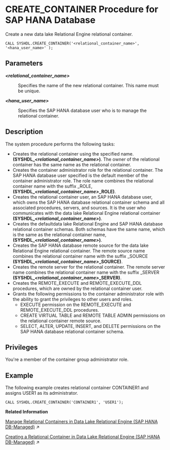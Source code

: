 <!-- loio05a5d3bfe1d14dd5807b9f4ac2e759f3 -->

# CREATE\_CONTAINER Procedure for SAP HANA Database

Create a new data lake Relational Engine relational container.



```
CALL SYSHDL.CREATE_CONTAINER('<relational_container_name>', '<hana_user_name>' ); 
```



<a name="loio05a5d3bfe1d14dd5807b9f4ac2e759f3__section_dj3_45x_cjb"/>

## Parameters


<dl>
<dt><b>

*<relational\_container\_name\>*

</b></dt>
<dd>

Specifies the name of the new relational container. This name must be unique.



</dd><dt><b>

*<hana\_user\_name\>*

</b></dt>
<dd>

Specifies the SAP HANA database user who is to manage the relational container.



</dd>
</dl>



<a name="loio05a5d3bfe1d14dd5807b9f4ac2e759f3__section_zhc_rnx_cjb"/>

## Description

The system procedure performs the following tasks:

-   Creates the relational container using the specified name. **\(SYSHDL\_*<relational\_container\_name\>*\)**. The owner of the relational container has the same name as the relational container.
-   Creates the container administrator role for the relational container. The SAP HANA database user specified is the default member of the container administrator role. The role name combines the relational container name with the suffix \_ROLE, **\(SYSHDL\_*<relational\_container\_name\>*\_ROLE\)**.
-   Creates the relational container user, an SAP HANA database user, which owns the SAP HANA database relational container schema and all associated procedures, servers, and sources. It is the user who communicates with the data lake Relational Engine relational container **\(SYSHDL\_*<relational\_container\_name\>*\)**.
-   Creates the defaultdata lake Relational Engine and SAP HANA database relational container schemas. Both schemas have the same name, which is the same as the relational container name, **\(SYSHDL\_*<relational\_container\_name\>*\)**.
-   Creates the SAP HANA database remote source for the data lake Relational Engine relational container. The remote source name combines the relational container name with the suffix \_SOURCE **\(SYSHDL\_*<relational\_container\_name\>*\_SOURCE\)**.
-   Creates the remote server for the relational container. The remote server name combines the relational container name with the suffix \_SERVER **\(SYSHDL\_*<relational\_container\_name\>*\_SERVER\)**.
-   Creates the REMOTE\_EXECUTE and REMOTE\_EXECUTE\_DDL procedures, which are owned by the relational container user.
-   Grants the following permissions to the container administrator role with the ability to grant the privileges to other users and roles.
    -   EXECUTE permission on the REMOTE\_EXECUTE and REMOTE\_EXECUTE\_DDL procedures.
    -   CREATE VIRTUAL TABLE and REMOTE TABLE ADMIN permissions on the relational container remote source.
    -   SELECT, ALTER, UPDATE, INSERT, and DELETE permissions on the SAP HANA database relational container schema.




<a name="loio05a5d3bfe1d14dd5807b9f4ac2e759f3__section_xlt_rnx_cjb"/>

## Privileges

You're a member of the container group administrator role.



<a name="loio05a5d3bfe1d14dd5807b9f4ac2e759f3__section_f5l_5nx_cjb"/>

## Example

The following example creates relational container CONTAINER1 and assigns USER1 as its administrator.

```
CALL SYSHDL.CREATE_CONTAINER('CONTAINER1', 'USER1');
```

**Related Information**  


[Manage Relational Containers in Data Lake Relational Engine (SAP HANA DB-Managed)](https://help.sap.com/viewer/9220e7fec0fe4503b5c5a6e21d584e63/2023_4_QRC/en-US/0b494fedebb243fc9bd92c87bac7ddd4.html "Relational containers are managed from the SAP HANA database instance, but are stored in the data lake Relational Engine instance.") :arrow_upper_right:

[Creating a Relational Container in Data Lake Relational Engine (SAP HANA DB-Managed)](https://help.sap.com/viewer/9220e7fec0fe4503b5c5a6e21d584e63/2023_4_QRC/en-US/ab555a3a98204db88d1aab58b51f15ce.html "Create a relational container in the data lake Relational Engine container group.") :arrow_upper_right:

